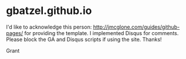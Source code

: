 # gbatzel.github.io

I'd like to acknowledge this person: http://jmcglone.com/guides/github-pages/ for providing the template. I implemented Disqus for comments. Please block the GA and Disqus scripts if using the site. Thanks!

Grant
